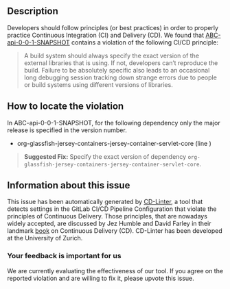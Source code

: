 
## Description
Developers should follow principles (or best practices) in order to properly practice Continuous Integration (CI) and Delivery (CD).
We found that [ABC-api-0-0-1-SNAPSHOT](https://gitlab.com/asish11/ABCSocialNetwork/blob/master/.gitlab-ci.yml) contains a violation of the following CI/CD principle:

> A build system should always specify the exact version of the external libraries that is using.
If not, developers can’t reproduce the build. Failure to be absolutely specific also leads to an occasional long debugging session tracking down strange errors due to people or build systems using different versions of libraries.

## How to locate the violation

In ABC-api-0-0-1-SNAPSHOT, for the following dependency only the major release is specified in the version number.

* org-glassfish-jersey-containers-jersey-container-servlet-core (line )

> **Suggested Fix:** Specify the exact version of dependency `org-glassfish-jersey-containers-jersey-container-servlet-core`.

## Information about this issue

This issue has been automatically generated by [CD-Linter](https://gitlab.com/Jancso/configuration-analytics), a tool that detects settings in the GitLab CI/CD Pipeline Configuration that violate the principles of Continuous Delivery. Those principles, that are nowadays widely accepted, are discussed by Jez Humble and David Farley in their landmark [book](https://www.oreilly.com/library/view/continuous-delivery-reliable/9780321670250/) on Continuous Delivery (CD). CD-Linter has been developed at the University of Zurich.

### Your feedback is important for us
We are currently evaluating the effectiveness of our tool. If you agree on the reported violation and are willing to fix it, please upvote this issue.